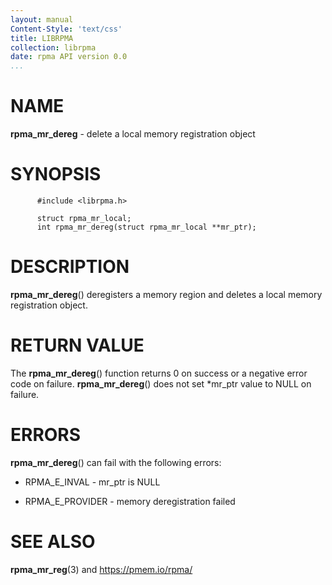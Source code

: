 ```yaml
---
layout: manual
Content-Style: 'text/css'
title: LIBRPMA
collection: librpma
date: rpma API version 0.0
...
```


[comment]: <> (SPDX-License-Identifier: BSD-3-Clause)
[comment]: <> (Copyright 2020, Intel Corporation)

NAME
====

**rpma\_mr\_dereg** - delete a local memory registration object

SYNOPSIS
========

          #include <librpma.h>

          struct rpma_mr_local;
          int rpma_mr_dereg(struct rpma_mr_local **mr_ptr);

DESCRIPTION
===========

**rpma\_mr\_dereg**() deregisters a memory region and deletes a local
memory registration object.

RETURN VALUE
============

The **rpma\_mr\_dereg**() function returns 0 on success or a negative
error code on failure. **rpma\_mr\_dereg**() does not set \*mr\_ptr
value to NULL on failure.

ERRORS
======

**rpma\_mr\_dereg**() can fail with the following errors:

-   RPMA\_E\_INVAL - mr\_ptr is NULL

-   RPMA\_E\_PROVIDER - memory deregistration failed

SEE ALSO
========

**rpma\_mr\_reg**(3) and https://pmem.io/rpma/
